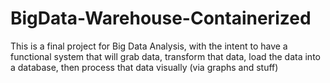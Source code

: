 # BigData-Warehouse-Containerized
This is a final project for Big Data Analysis, with the intent to have a functional system that will grab data, transform that data, load the data into a database, then process that data visually (via graphs and stuff)
